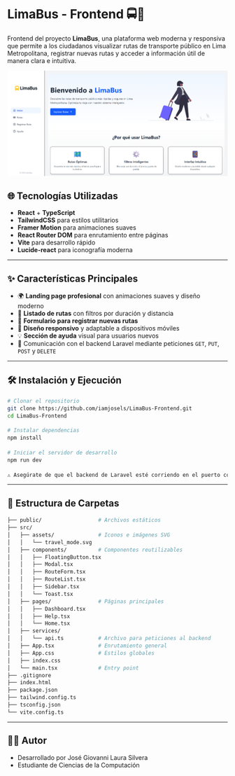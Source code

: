# LimaBus - Frontend 🚍🌆

Frontend del proyecto **LimaBus**, una plataforma web moderna y responsiva que permite a los ciudadanos visualizar rutas de transporte público en Lima Metropolitana, registrar nuevas rutas y acceder a información útil de manera clara e intuitiva.

![LimaBus Screenshot](./screenshot-home.png)

## 🌐 Tecnologías Utilizadas

- **React** + **TypeScript**
- **TailwindCSS** para estilos utilitarios
- **Framer Motion** para animaciones suaves
- **React Router DOM** para enrutamiento entre páginas
- **Vite** para desarrollo rápido
- **Lucide-react** para iconografía moderna

---

## ✨ Características Principales

- 🌍 **Landing page profesional** con animaciones suaves y diseño moderno
- 🚏 **Listado de rutas** con filtros por duración y distancia
- 📝 **Formulario para registrar nuevas rutas**
- 📱 **Diseño responsivo** y adaptable a dispositivos móviles
- 💡 **Sección de ayuda** visual para usuarios nuevos
- 🔁 Comunicación con el backend Laravel mediante peticiones `GET`, `PUT`, `POST` y `DELETE`

---

## 🛠️ Instalación y Ejecución

```bash
# Clonar el repositorio
git clone https://github.com/iamjosels/LimaBus-Frontend.git
cd LimaBus-Frontend

# Instalar dependencias
npm install

# Iniciar el servidor de desarrollo
npm run dev

⚠️ Asegúrate de que el backend de Laravel esté corriendo en el puerto correspondiente y permita solicitudes CORS.

```
---

## 📁 Estructura de Carpetas

```bash
├── public/                  # Archivos estáticos
├── src/
│   ├── assets/              # Iconos e imágenes SVG
│   │   └── travel_mode.svg
│   ├── components/          # Componentes reutilizables
│   │   ├── FloatingButton.tsx
│   │   ├── Modal.tsx
│   │   ├── RouteForm.tsx
│   │   ├── RouteList.tsx
│   │   ├── Sidebar.tsx
│   │   └── Toast.tsx
│   ├── pages/               # Páginas principales
│   │   ├── Dashboard.tsx
│   │   ├── Help.tsx
│   │   └── Home.tsx
│   ├── services/
│   │   └── api.ts           # Archivo para peticiones al backend
│   ├── App.tsx              # Enrutamiento general
│   ├── App.css              # Estilos globales
│   ├── index.css
│   └── main.tsx             # Entry point
├── .gitignore
├── index.html
├── package.json
├── tailwind.config.ts
├── tsconfig.json
└── vite.config.ts

```
---

## 👨‍💻 Autor
- Desarrollado por José Giovanni Laura Silvera
- Estudiante de Ciencias de la Computación
